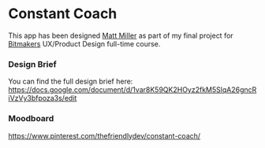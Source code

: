 # Constant Coach

This app has been designed [Matt Miller](http://thefriendlydev.com) as part of my final project for [Bitmakers](https://bitmaker.co/) UX/Product Design full-time course.

### Design Brief
You can find the full design brief here:
https://docs.google.com/document/d/1var8K59QK2HOyz2fkM5SlqA26gncRiVzVy3bfpoza3s/edit

### Moodboard
https://www.pinterest.com/thefriendlydev/constant-coach/